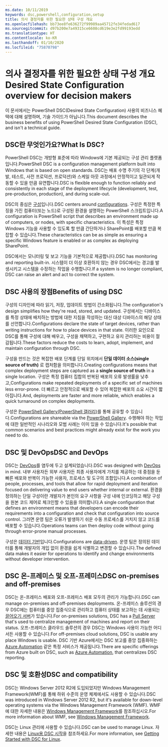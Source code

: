 ```yaml
---
ms.date: 10/11/2019
keywords: dsc,powershell,configuration,setup
title: 의사 결정자를 위한 필요한 상태 구성 개요
ms.openlocfilehash: bb73ee8fe636272f99989aa45712fe34fedad617
ms.sourcegitcommit: d97b200e7a49315ce6608cd619e3e2fd99193edd
ms.translationtype: HT
ms.contentlocale: ko-KR
ms.lasthandoff: 01/10/2020
ms.locfileid: "75870798"
---
```

# <a name="desired-state-configuration-overview-for-decision-makers"></a><span data-ttu-id="2a659-103">의사 결정자를 위한 필요한 상태 구성 개요</span><span class="sxs-lookup"><span data-stu-id="2a659-103">Desired State Configuration overview for decision makers</span></span>

<span data-ttu-id="2a659-104">이 문서에서는 PowerShell DSC(Desired State Configuration) 사용의 비즈니스 혜택에 대해 설명하며, 기술 가이드가 아닙니다.</span><span class="sxs-lookup"><span data-stu-id="2a659-104">This document describes the business benefits of using PowerShell Desired State Configuration (DSC), and isn't a technical guide.</span></span>

## <a name="what-is-dsc"></a><span data-ttu-id="2a659-105">DSC란 무엇인가요?</span><span class="sxs-lookup"><span data-stu-id="2a659-105">What Is DSC?</span></span>

<span data-ttu-id="2a659-106">PowerShell DSC는 개방형 표준에 따라 Windows에 기본 제공되는 구성 관리 플랫폼입니다.</span><span class="sxs-lookup"><span data-stu-id="2a659-106">PowerShell DSC is a configuration management platform built into Windows that is based on open standards.</span></span> <span data-ttu-id="2a659-107">DSC는 배포 수명 주기의 각 단계(개발, 테스트, 사전 프로덕션, 프로덕션)와 스케일 아웃 과정에서 안정적이고 일관되게 작동할 수 있을 만큼 유연합니다.</span><span class="sxs-lookup"><span data-stu-id="2a659-107">DSC is flexible enough to function reliably and consistently in each stage of the deployment lifecycle (development, test, pre-production, production), and during scale-out.</span></span>

<span data-ttu-id="2a659-108">DSC의 중심은 [구성](../configurations/configurations.md)입니다.</span><span class="sxs-lookup"><span data-stu-id="2a659-108">DSC centers around [configurations](../configurations/configurations.md).</span></span> <span data-ttu-id="2a659-109">구성은 특정한 특징을 가진 컴퓨터(또는 노드)로 구성된 환경을 설명하는 PowerShell 스크립트입니다.</span><span class="sxs-lookup"><span data-stu-id="2a659-109">A configuration is PowerShell script that describes an environment made up of computers, or nodes, with specific characteristics.</span></span> <span data-ttu-id="2a659-110">이 특성은 특정 Windows 기능을 사용할 수 있도록 할 만큼 간단하거나 SharePoint를 배포할 만큼 복잡할 수 있습니다.</span><span class="sxs-lookup"><span data-stu-id="2a659-110">These characteristics can be as simple as ensuring a specific Windows feature is enabled or as complex as deploying SharePoint.</span></span>

<span data-ttu-id="2a659-111">DSC에서는 모니터링 및 보고 기능을 기본적으로 제공합니다.</span><span class="sxs-lookup"><span data-stu-id="2a659-111">DSC has monitoring and reporting built-in.</span></span> <span data-ttu-id="2a659-112">시스템이 더 이상 호환하지 않는 경우 DSC에서는 경고를 발생시키고 시스템을 수정하는 작업을 수행합니다.</span><span class="sxs-lookup"><span data-stu-id="2a659-112">If a system is no longer compliant, DSC can raise an alert and act to correct the system.</span></span>

## <a name="benefits-of-using-dsc"></a><span data-ttu-id="2a659-113">DSC 사용의 장점</span><span class="sxs-lookup"><span data-stu-id="2a659-113">Benefits of using DSC</span></span>

<span data-ttu-id="2a659-114">구성의 디자인에 따라 읽기, 저장, 업데이트 방법이 간소화됩니다.</span><span class="sxs-lookup"><span data-stu-id="2a659-114">The configuration's design simplifies how they're read, stored, and updated.</span></span> <span data-ttu-id="2a659-115">구성에서는 디바이스를 특정 상태에 배치하는 방법에 대한 지침을 작성하는 대신 대상 디바이스의 해당 상태를 선언합니다.</span><span class="sxs-lookup"><span data-stu-id="2a659-115">Configurations declare the state of target devices, rather than writing instructions for how to place devices in that state.</span></span> <span data-ttu-id="2a659-116">이러한 요인으로 DSC를 통해 구성에 대해 배우고, 구성을 채택하고, 구현하고 유지 관리하는 비용이 절감됩니다.</span><span class="sxs-lookup"><span data-stu-id="2a659-116">These factors reduce the costs to learn, adopt, implement, and maintain configuration through DSC.</span></span>

<span data-ttu-id="2a659-117">구성을 만드는 것은 복잡한 배포 단계를 단일 위치에서 **단일 데이터 소스(single source of truth)** 로 캡처함을 의미합니다.</span><span class="sxs-lookup"><span data-stu-id="2a659-117">Creating configurations means that complex deployment steps are captured as a **single source of truth** in a single location.</span></span> <span data-ttu-id="2a659-118">구성은 특정 컴퓨터 집합의 반복된 배포의 오류 발생률을 낮추고,</span><span class="sxs-lookup"><span data-stu-id="2a659-118">Configurations make repeated deployments of a specific set of machines less error-prone.</span></span> <span data-ttu-id="2a659-119">더 빠르고 안정적으로 배포할 수 있어 복잡한 배포의 소요 시간이 짧아집니다.</span><span class="sxs-lookup"><span data-stu-id="2a659-119">And, deployments are faster and more reliable, which enables a quick turnaround on complex deployments.</span></span>

<span data-ttu-id="2a659-120">구성은 [PowerShell Gallery(PowerShell 갤러리)](https://powershellgallery.com)를 통해 공유할 수 있습니다.</span><span class="sxs-lookup"><span data-stu-id="2a659-120">Configurations are shareable via the [PowerShell Gallery](https://powershellgallery.com).</span></span> <span data-ttu-id="2a659-121">수행해야 하는 작업에 대한 일반적인 시나리오와 모범 사례는 이미 있을 수 있습니다.</span><span class="sxs-lookup"><span data-stu-id="2a659-121">It's possible that common scenarios and best practices might already exist for the work you need to do.</span></span>

## <a name="dsc-and-devops"></a><span data-ttu-id="2a659-122">DSC 및 DevOps</span><span class="sxs-lookup"><span data-stu-id="2a659-122">DSC and DevOps</span></span>

<span data-ttu-id="2a659-123">DSC는 [DevOps](/archive/blogs/ashleymcglone/devops-for-n00bs-ie-windows-people-like-me)를 염두에 두고 설계되었습니다.</span><span class="sxs-lookup"><span data-stu-id="2a659-123">DSC was designed with [DevOps](/archive/blogs/ashleymcglone/devops-for-n00bs-ie-windows-people-like-me) in mind.</span></span> <span data-ttu-id="2a659-124">내부 사용자든 외부 사용자든 최종 사용자에게 가치를 제공하는 데 중점을 둔 빠른 배포와 반복이 가능한 사용자, 프로세스 및 도구의 조합입니다.</span><span class="sxs-lookup"><span data-stu-id="2a659-124">A combination of people, processes, and tools that allow for rapid deployment and iteration focused on delivering value to end users whether internal or external.</span></span> <span data-ttu-id="2a659-125">환경을 정의하는 단일 구성이란 개발자가 본인의 요구 사항을 구성 내에 인코딩하고 해당 구성을 원본 코드 제어로 체크인할 수 있음을 의미합니다.</span><span class="sxs-lookup"><span data-stu-id="2a659-125">A single configuration that defines an environment means that developers can encode their requirements into a configuration and check that configuration into source control.</span></span> <span data-ttu-id="2a659-126">그러면 운영 팀은 오류가 발생하기 쉬운 수동 프로세스를 거치지 않고 코드를 배포할 수 있습니다.</span><span class="sxs-lookup"><span data-stu-id="2a659-126">Operations teams can then deploy code without going through error-prone manual processes.</span></span>

<span data-ttu-id="2a659-127">구성은 [데이터 기반](../configurations/configData.md)입니다.</span><span class="sxs-lookup"><span data-stu-id="2a659-127">Configurations are [data-driven](../configurations/configData.md).</span></span> <span data-ttu-id="2a659-128">운영 팀은 정의된 데이터를 통해 개발자의 개입 없이 환경을 쉽게 식별하고 변경할 수 있습니다.</span><span class="sxs-lookup"><span data-stu-id="2a659-128">The defined data makes it easier for operations to identify and change environments without developer intervention.</span></span>

## <a name="dsc-on-premises-and-off-premises"></a><span data-ttu-id="2a659-129">DSC 온-프레미스 및 오프-프레미스</span><span class="sxs-lookup"><span data-stu-id="2a659-129">DSC on-premises and off-premises</span></span>

<span data-ttu-id="2a659-130">DSC는 온-프레미스 배포와 오프-프레미스 배포 모두의 관리가 가능합니다.</span><span class="sxs-lookup"><span data-stu-id="2a659-130">DSC can manage on-premises and off-premises deployments.</span></span> <span data-ttu-id="2a659-131">온-프레미스 솔루션의 경우 DSC에는 컴퓨터를 중앙 집중식으로 관리하고 컴퓨터 상태를 보고하는 데 사용되는 [끌어오기 서버](../pull-server/pullServer.md)가 있습니다.</span><span class="sxs-lookup"><span data-stu-id="2a659-131">For on-premises solutions, DSC has a [Pull Server](../pull-server/pullServer.md) that's used to centralize management of machines and report on their status.</span></span> <span data-ttu-id="2a659-132">오프-프레미스 클라우드 솔루션의 경우 DSC는 Windows 사용이 가능한 어디서든 사용할 수 있습니다.</span><span class="sxs-lookup"><span data-stu-id="2a659-132">For off-premises cloud solutions, DSC is usable any place Windows is usable.</span></span>
<span data-ttu-id="2a659-133">DSC 기반 Azure에서는 DSC 보고를 중앙 집중화하는 [Azure Automation](/azure/automation) 같은 특정 서비스가 제공됩니다.</span><span class="sxs-lookup"><span data-stu-id="2a659-133">There are specific offerings from Azure built on DSC, such as [Azure Automation](/azure/automation), that centralizes DSC reporting.</span></span>

## <a name="dsc-and-compatibility"></a><span data-ttu-id="2a659-134">DSC 및 호환성</span><span class="sxs-lookup"><span data-stu-id="2a659-134">DSC and compatibility</span></span>

<span data-ttu-id="2a659-135">DSC는 Windows Server 2012 R2에 도입되었지만 Windows Management Framework(WMF)를 통해 하위 수준의 운영 체제에서도 사용할 수 있습니다.</span><span class="sxs-lookup"><span data-stu-id="2a659-135">DSC was introduced in Windows Server 2012 R2, but it's available for down-level operating systems via the Windows Management Framework (WMF).</span></span> <span data-ttu-id="2a659-136">WMF에 대한 자세한 내용은 [Windows Management Framework](/powershell/scripting/wmf/overview)를 참조하십시오.</span><span class="sxs-lookup"><span data-stu-id="2a659-136">For more information about WMF, see [Windows Management Framework](/powershell/scripting/wmf/overview).</span></span>

<span data-ttu-id="2a659-137">DSC는 Linux 관리에 사용할 수 있습니다.</span><span class="sxs-lookup"><span data-stu-id="2a659-137">DSC can be used to manage Linux.</span></span> <span data-ttu-id="2a659-138">자세한 내용은 [Linux용 DSC 시작](../getting-started/lnxGettingStarted.md)을 참조하세요.</span><span class="sxs-lookup"><span data-stu-id="2a659-138">For more information, see [Getting Started with DSC for Linux](../getting-started/lnxGettingStarted.md).</span></span>
